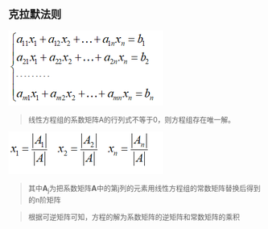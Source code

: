 ## 克拉默法则

![线性方程组](../images/n元非齐次性方程组.png)
> 线性方程组的系数矩阵A的行列式不等于0，则方程组存在唯一解。

![线性方程组的解](../images/线性方程组的解.png)

>其中**A**<sub>j</sub>为把系数矩阵**A**中的第j列的元素用线性方程组的常数矩阵替换后得到的n阶矩阵

> 根据可逆矩阵可知，方程的解为系数矩阵的逆矩阵和常数矩阵的乘积
